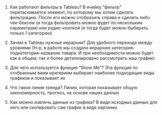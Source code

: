 1) Как работают фильтры в Tableau?
В ячейку "фильтр" перетаскивается элемент, по которому мы хотим сделать фильтрацию. После его можно отобразить справа и сделать либо чек-боксом (и тогда фильтровать можно фудет по нескольким параметрам) или радио-кнопкой (и тогда будет можно быбирать только 1 категорию)

2) Зачем в Tableau нужные иерархии?
Для удобного перехода между уровнями (Н-р, в работе мы создали иерархию категория-подкатегория-название товара. И при необходимости можно будет как в общем, так и более детализировано рассмотреть наш график) 

3) Для чего используется функция "Show Me"?
Эта функция по отобранным вами критериям выбирает наиболее подходящие виды графиков и показывает их 

4) Что такое линия тренда?
Линия, которая показывает общую закономерность, прогноз, на основе наших данных

5) Как можно извлечь данные из графика?
В виде исходных данных для него или скопировать сам график в виде картинки
